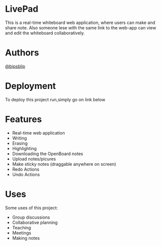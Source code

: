 # LivePad
This is a real-time whiteboard web application, where users can make and share note. Also someone lese with the same link to the web-app can view and edit the whiteboard collaboratively.

# Authors

 [@bipsblip](https://github.com/bipsblip)


# Deployment

To deploy this project run,simply go on link below



# Features

- Real-time web application
- Writing
- Erasing
- Highlighting
- Downloading the OpenBoard notes
- Upload notes/picures
- Make sticky notes (draggable anywhere on screen)
- Redo Actions
- Undo Actions


# Uses

Some uses of this project:

- Group discussions
- Collaborative planning
- Teaching
- Meetings
- Making notes